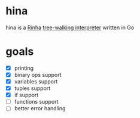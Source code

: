# hina
hina is a [Rinha](https://github.com/aripiprazole/rinha-de-compiler) [tree-walking interpreter](https://en.wikipedia.org/wiki/Interpreter_(computing)#Abstract_syntax_tree_interpreters) written in Go

# goals
- [x] printing
- [x] binary ops support
- [x] variables support
- [x] tuples support
- [x] if support
- [ ] functions support
- [ ] better error handling 
